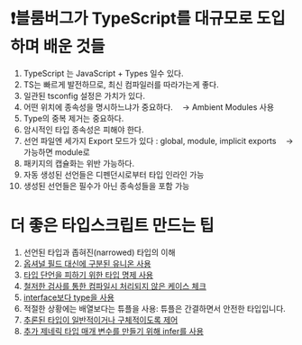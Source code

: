 # ❗블룸버그가 TypeScript를 대규모로 도입하며 배운 것들 
1. TypeScript 는 JavaScript + Types 일수 있다.
2. TS는 빠르게 발전하므로, 최신 컴파일러를 따라가는게 좋다.
3. 일관된 tsconfig 설정은 가치가 있다.
4. 어떤 위치에 종속성을 명시하느냐가 중요하다.
ㅤ→ Ambient Modules 사용
5. Type의 중복 제거는 중요하다.
6. 암시적인 타입 종속성은 피해야 한다.
7. 선언 파일엔 세가지 Export 모드가 있다 : global, module, implicit exports
ㅤ→ 가능하면 module로
8. 패키지의 캡슐화는 위반 가능하다.
9. 자동 생성된 선언들은 디펜던시로부터 타입 인라인 가능
10. 생성된 선언들은 필수가 아닌 종속성들을 포함 가능


# 더 좋은 타입스크립트 만드는 팁
1. 선언된 타입과 좁혀진(narrowed) 타입의 이해
2. [옵셔널 필드 대신에 구분된 유니온 사용](https://github.com/ha-jae-geun/jaegeunha/tree/master/PL/Typescript/type/Union_InterSection#union-intersection-type)
3. [타입 단언을 피하기 위한 타입 명제 사용](https://github.com/ha-jae-geun/jaegeunha/tree/master/PL/Typescript/type/TypeAssertions)
4. [철저한 검사를 통한 컴파일시 처리되지 않은 케이스 체크](https://github.com/ha-jae-geun/jaegeunha/blob/master/PL/Typescript/type/never/README.md)
5. [interface보다 type을 사용](https://github.com/ha-jae-geun/jaegeunha/blob/master/PL/Typescript/Interface/README.md#interface%EB%B3%B4%EB%8B%A4-type%EC%9D%84-%EC%82%AC%EC%9A%A9)
6. 적절한 상황에는 배열보다는 튜플을 사용: 튜플은 간결하면서 안전한 타입입니다.
7. [추론된 타입이 일반적이거나 구체적이도록 제어](https://github.com/ha-jae-geun/jaegeunha/blob/master/PL/Typescript/Utility/Record/satisfy/README.md)
8. [추가 제네릭 타입 매개 변수를 만들기 위해 infer를 사용](https://github.com/ha-jae-geun/jaegeunha/blob/master/PL/Typescript/Generics/infer/README.md)
